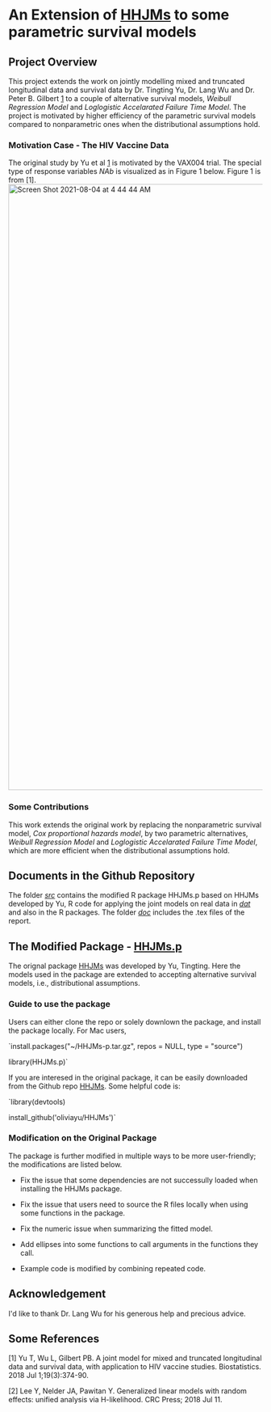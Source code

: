 # An Extension of [HHJMs](https://github.com/oliviayu/HHJMs) to some parametric survival models

## Project Overview

This project extends the work on jointly modelling mixed and truncated longitudinal data and survival data by Dr. Tingting Yu, Dr. Lang Wu and Dr. Peter B. Gilbert [1](https://academic.oup.com/biostatistics/article/19/3/374/4210131?login=true) to a couple of alternative survival models, *Weibull Regression Model* and *Loglogistic Accelarated Failure Time Model*. The project is motivated by higher efficiency of the parametric survival models compared to nonparametric ones when the distributional assumptions hold. 

### Motivation Case - The HIV Vaccine Data

The original study by Yu et al [1](https://academic.oup.com/biostatistics/article/19/3/374/4210131?login=true) is motivated by the VAX004 trial.  The special type of response variables *NAb* is visualized as in Figure 1 below. Figure 1 is from [1].
<img width="1199" alt="Screen Shot 2021-08-04 at 4 44 44 AM" src="https://user-images.githubusercontent.com/70077322/128175220-ff0a1735-f15f-4f65-9542-9a0ec45f9755.png">

### Some Contributions

This work extends the original work by replacing the nonparametric survival model, *Cox proportional hazards model*, by two parametric alternatives, *Weibull Regression Model* and *Loglogistic Accelarated Failure Time Model*, which are more efficient when the distributional assumptions hold.


## Documents in the Github Repository

The folder [*src*](src) contains the modified R package HHJMs.p based on HHJMs developed by Yu, R code for applying the joint models on real data in [*dat*](dat) and also in the R packages. The folder [*doc*](doc) includes the .tex files of the report.


## The Modified Package - [HHJMs.p](src/HHJMs-p.tar.gz)

The orignal package [HHJMs](https://github.com/oliviayu/HHJMs) was developed by Yu, Tingting. Here the models used in the package are extended to accepting alternative survival models, i.e., distributional assumptions. 

### Guide to use the package

Users can either clone the repo or solely downlown the package, and install the package locally. For Mac users,

`install.packages("~/HHJMs-p.tar.gz", repos = NULL, type = "source")

library(HHJMs.p)`

If you are interesed in the original package, it can be easily downloaded from the Github repo [HHJMs](https://github.com/oliviayu/HHJMs). Some helpful code is:

`library(devtools)

install_github('oliviayu/HHJMs')`

### Modification on the Original Package

The package is further modified in multiple ways to be more user-friendly; the modifications are listed below.

- Fix the issue that some dependencies are not successully loaded when installing the HHJMs package.

- Fix the issue that users need to source the R files locally when using some functions in the package.

- Fix the numeric issue when summarizing the fitted model.

- Add ellipses into some functions to call arguments in the functions they call.

- Example code is modified by combining repeated code.

## Acknowledgement

I'd like to thank Dr. Lang Wu for his generous help and precious advice.


## Some References

[1] Yu T, Wu L, Gilbert PB. A joint model for mixed and truncated longitudinal data and survival data, with application to HIV vaccine studies. Biostatistics. 2018 Jul 1;19(3):374-90.

[2] Lee Y, Nelder JA, Pawitan Y. Generalized linear models with random effects: unified analysis via H-likelihood. CRC Press; 2018 Jul 11.
